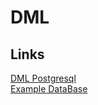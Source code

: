 # DML

## Links
[DML Postgresql](https://postgrespro.ru/docs/postgresql/14/dml)  
[Example DataBase](https://github.com/jOOQ/sakila)

